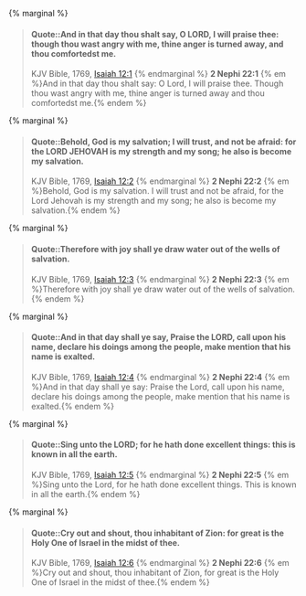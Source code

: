 {% marginal %}
> #### Quote::And in that day thou shalt say, O LORD, I will praise thee: though thou wast angry with me, thine anger is turned away, and thou comfortedst me.
> KJV Bible, 1769, [Isaiah 12:1](http://www.kingjamesbibleonline.org/Isaiah-Chapter-12/)
{% endmarginal %}
**2 Nephi 22:1** {% em %}And in that day thou shalt say: O Lord, I will praise thee. Though thou wast angry with me, thine anger is turned away and thou comfortedst me.{% endem %}

{% marginal %}
> #### Quote::Behold, God is my salvation; I will trust, and not be afraid: for the LORD JEHOVAH is my strength and my song; he also is become my salvation.
> KJV Bible, 1769, [Isaiah 12:2](http://www.kingjamesbibleonline.org/Isaiah-Chapter-12/)
{% endmarginal %}
**2 Nephi 22:2** {% em %}Behold, God is my salvation. I will trust and not be afraid, for the Lord Jehovah is my strength and my song; he also is become my salvation.{% endem %}

{% marginal %}
> #### Quote::Therefore with joy shall ye draw water out of the wells of salvation.
> KJV Bible, 1769, [Isaiah 12:3](http://www.kingjamesbibleonline.org/Isaiah-Chapter-12/)
{% endmarginal %}
**2 Nephi 22:3** {% em %}Therefore with joy shall ye draw water out of the wells of salvation.{% endem %}

{% marginal %}
> #### Quote::And in that day shall ye say, Praise the LORD, call upon his name, declare his doings among the people, make mention that his name is exalted.
> KJV Bible, 1769, [Isaiah 12:4](http://www.kingjamesbibleonline.org/Isaiah-Chapter-12/)
{% endmarginal %}
**2 Nephi 22:4** {% em %}And in that day shall ye say: Praise the Lord, call upon his name, declare his doings among the people, make mention that his name is exalted.{% endem %}

{% marginal %}
> #### Quote::Sing unto the LORD; for he hath done excellent things: this is known in all the earth.
> KJV Bible, 1769, [Isaiah 12:5](http://www.kingjamesbibleonline.org/Isaiah-Chapter-12/)
{% endmarginal %}
**2 Nephi 22:5** {% em %}Sing unto the Lord, for he hath done excellent things. This is known in all the earth.{% endem %}

{% marginal %}
> #### Quote::Cry out and shout, thou inhabitant of Zion: for great is the Holy One of Israel in the midst of thee.
> KJV Bible, 1769, [Isaiah 12:6](http://www.kingjamesbibleonline.org/Isaiah-Chapter-12/)
{% endmarginal %}
**2 Nephi 22:6** {% em %}Cry out and shout, thou inhabitant of Zion, for great is the Holy One of Israel in the midst of thee.{% endem %}

